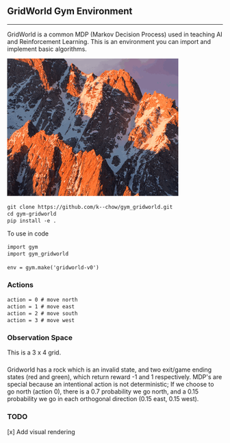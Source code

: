 ## GridWorld Gym Environment
**********

GridWorld is a common MDP (Markov Decision Process) used in teaching AI and Reinforcement Learning. This is an environment you can import and implement basic algorithms.

![alt text](https://raw.githubusercontent.com/k--chow/gym_gridworld/master/gridworld.gif "Demo")

```
git clone https://github.com/k--chow/gym_gridworld.git
cd gym-gridworld
pip install -e .
```

To use in code
```
import gym
import gym_gridworld

env = gym.make('gridworld-v0')
```
### Actions
```
action = 0 # move north
action = 1 # move east
action = 2 # move south
action = 3 # move west
```

### Observation Space
This is a 3 x 4 grid.

###
Gridworld has a rock which is an invalid state, and two exit/game ending states (red and green), which return reward -1 and 1 respectively. MDP's are special because an intentional action is not deterministic; If we choose to go north (action 0), there is a 0.7 probability we go north, and a 0.15 probability we go in each orthogonal direction (0.15 east, 0.15 west).

### TODO
[x] Add visual rendering